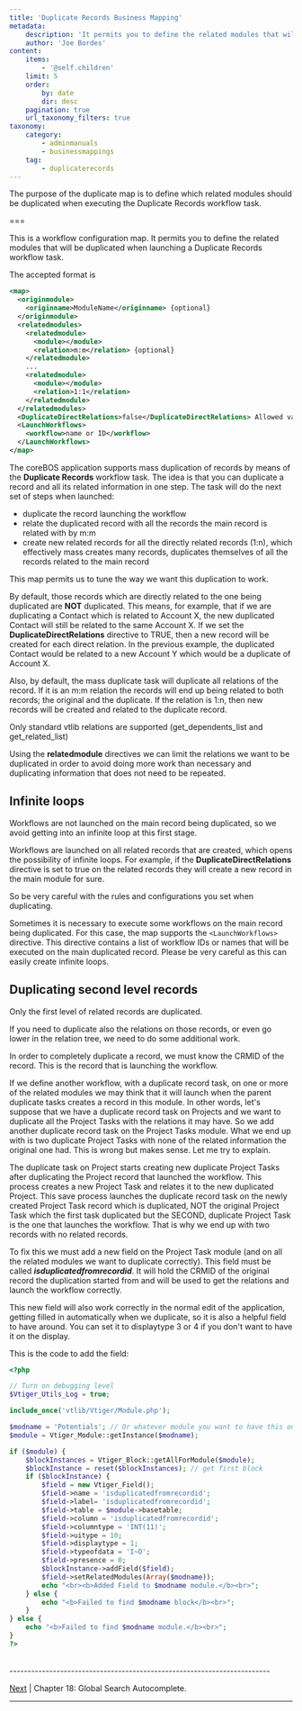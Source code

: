 ```yaml
---
title: 'Duplicate Records Business Mapping'
metadata:
    description: 'It permits you to define the related modules that will be duplicated when launching a Duplicate Records workflow task.'
    author: 'Joe Bordes'
content:
    items:
        - '@self.children'
    limit: 5
    order:
        by: date
        dir: desc
    pagination: true
    url_taxonomy_filters: true
taxonomy:
    category:
        - adminmanuals
        - businessmappings
    tag:
        - duplicaterecords
---
```


The purpose of the duplicate map is to define which related modules should be duplicated when executing the Duplicate Records workflow task.

===

This is a workflow configuration map. It permits you to define the related modules that will be duplicated when launching a Duplicate Records workflow task.

The accepted format is

```xml
<map>
  <originmodule>
    <originname>ModuleName</originname> {optional}
  </originmodule>
  <relatedmodules>
    <relatedmodule>
      <module></module>
      <relation>m:m</relation> {optional}
    </relatedmodule>
    ...
    <relatedmodule>
      <module></module>
      <relation>1:1</relation>
    </relatedmodule>
  </relatedmodules>
  <DuplicateDirectRelations>false</DuplicateDirectRelations> Allowed values: true, false
  <LaunchWorkflows>
    <workflow>name or ID</workflow>
  </LaunchWorkflows>
</map>
```

The coreBOS application supports mass duplication of records by means of the **Duplicate Records** workflow task. The idea is that you can duplicate a record and all its related information in one step. The task will do the next set of steps when launched:

- duplicate the record launching the workflow
- relate the duplicated record with all the records the main record is related with by m:m
- create new related records for all the directly related records (1:n), which effectively mass creates many records, duplicates themselves of all the records related to the main record

This map permits us to tune the way we want this duplication to work.

By default, those records which are directly related to the one being duplicated are **NOT** duplicated. This means, for example, that if we are duplicating a Contact which is related to Account X, the new duplicated Contact will still be related to the same Account X. If we set the **DuplicateDirectRelations** directive to TRUE, then a new record will be created for each direct relation. In the previous example, the duplicated Contact would be related to a new Account Y which would be a duplicate of Account X.

Also, by default, the mass duplicate task will duplicate all relations of the record. If it is an m:m relation the records will end up being related to both records; the original and the duplicate. If the relation is 1:n, then new records will be created and related to the duplicate record.

<div class="notices blue">
Only standard vtlib relations are supported (get_dependents_list and get_related_list)
</div>

Using the **relatedmodule** directives we can limit the relations we want to be duplicated in order to avoid doing more work than necessary and duplicating information that does not need to be repeated.

Infinite loops
--------------

Workflows are not launched on the main record being duplicated, so we avoid getting into an infinite loop at this first stage.

Workflows are launched on all related records that are created, which opens the possibility of infinite loops. For example, if the **DuplicateDirectRelations** directive is set to true on the related records they will create a new record in the main module for sure.

So be very careful with the rules and configurations you set when duplicating.

Sometimes it is necessary to execute some workflows on the main record being duplicated. For this case, the map supports the `<LaunchWorkflows>` directive. This directive contains a list of workflow IDs or names that will be executed on the main duplicated record. Please be very careful as this can easily create infinite loops.

Duplicating second level records
--------------------------------

Only the first level of related records are duplicated.

If you need to duplicate also the relations on those records, or even go
lower in the relation tree, we need to do some additional work.

In order to completely duplicate a record, we must know the CRMID of the
record. This is the record that is launching the workflow.

If we define another workflow, with a duplicate record task, on one or
more of the related modules we may think that it will launch when the
parent duplicate tasks creates a record in this module. In other words,
let's suppose that we have a duplicate record task on Projects and we
want to duplicate all the Project Tasks with the relations it may have.
So we add another duplicate record task on the Project Tasks module.
What we end up with is two duplicate Project Tasks with none of the
related information the original one had. This is wrong but makes sense.
Let me try to explain.

The duplicate task on Project starts creating new duplicate Project
Tasks after duplicating the Project record that launched the workflow.
This process creates a new Project Task and relates it to the new
duplicated Project. This save process launches the duplicate record task
on the newly created Project Task record which is duplicated, NOT the
original Project Task which the first task duplicated but the SECOND,
duplicate Project Task is the one that launches the workflow. That is
why we end up with two records with no related records.

To fix this we must add a new field on the Project Task module (and on
all the related modules we want to duplicate correctly). This field must
be called ***isduplicatedfromrecordid***. It will hold the CRMID of the
original record the duplication started from and will be used to get the
relations and launch the workflow correctly.

This new field will also work correctly in the normal edit of the
application, getting filled in automatically when we duplicate, so it is
also a helpful field to have around. You can set it to displaytype 3 or
4 if you don't want to have it on the display.

This is the code to add the field:

```php
<?php

// Turn on debugging level
$Vtiger_Utils_Log = true;

include_once('vtlib/Vtiger/Module.php');

$modname = 'Potentials'; // Or whatever module you want to have this on.
$module = Vtiger_Module::getInstance($modname);

if ($module) {
    $blockInstances = Vtiger_Block::getAllForModule($module);
    $blockInstance = reset($blockInstances); // get first block
    if ($blockInstance) {
        $field = new Vtiger_Field();
        $field->name = 'isduplicatedfromrecordid';
        $field->label= 'isduplicatedfromrecordid';
        $field->table = $module->basetable;
        $field->column = 'isduplicatedfromrecordid';
        $field->columntype = 'INT(11)';
        $field->uitype = 10;
        $field->displaytype = 1;
        $field->typeofdata = 'I~O';
        $field->presence = 0;
        $blockInstance->addField($field);
        $field->setRelatedModules(Array($modname));
        echo "<br><b>Added Field to $modname module.</b><br>";
    } else {
        echo "<b>Failed to find $modname block</b><br>";
    }
} else {
    echo "<b>Failed to find $modname module.</b><br>";
}
?>
```

<br>
------------------------------------------------------------------------

[Next](../12.globalsearch) | Chapter 18: Global Search Autocomplete.

------------------------------------------------------------------------